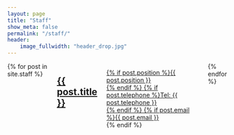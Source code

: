 ```yaml
---
layout: page
title: "Staff"
show_meta: false
permalink: "/staff/"
header:
    image_fullwidth: "header_drop.jpg"
---
```

<div class="row">
    <div class="medium-12 columns">
      {% for post in site.staff %}
      <a href="{{ site.url }}{{ post.url }}" class="category"><h2>{{ post.title }}</h2>
      <p>
      {% if post.position %}<span>{{ post.position }}<br></span>{% endif %}
      {% if post.telephone %}<span>Tel: {{ post.telephone }}<br></span>{% endif %}
      {% if post.email %}<span><a href="mailto:{{ post.email }}">{{ post.email }}</a><br></span>{% endif %}
      </p>
      {% endfor %}
    </div>
</div>
